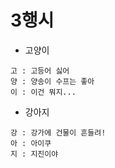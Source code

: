 # 3행시

- 고양이
```
고 : 고등어 싫어
양 : 양송이 수프는 좋아
이 : 이건 뭐지...
```

- 강아지
```
강 : 강가에 건물이 흔들려!
아 : 아이쿠
지 : 지진이야
```
